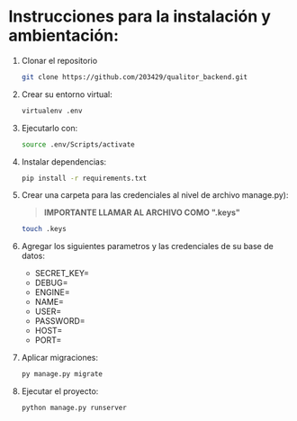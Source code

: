 # Instrucciones para la instalación y ambientación:
1. Clonar el repositorio
    ```bash
    git clone https://github.com/203429/qualitor_backend.git
    ```

2. Crear su entorno virtual:
    ```bash
    virtualenv .env
    ```

3. Ejecutarlo con:
    ```bash
    source .env/Scripts/activate
    ```

4. Instalar dependencias:
    ```bash
    pip install -r requirements.txt
    ```

5. Crear una carpeta para las credenciales al nivel de archivo manage.py):
    > **IMPORTANTE LLAMAR AL ARCHIVO COMO ".keys"**
    ```bash
    touch .keys
    ```

6. Agregar los siguientes parametros y las credenciales de su base de datos:
    - SECRET_KEY=
    - DEBUG=
    - ENGINE=
    - NAME=
    - USER=
    - PASSWORD=
    - HOST=
    - PORT=

6. Aplicar migraciones:
    ```bash
    py manage.py migrate
    ```

7. Ejecutar el proyecto:
    ```bash
    python manage.py runserver 
    ```